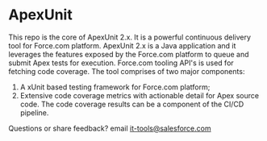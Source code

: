 ApexUnit
========
This repo is the core of ApexUnit 2.x. It is a powerful continuous delivery tool for Force.com platform. ApexUnit 2.x is a Java application and it leverages the features exposed by the Force.com platform to queue and submit Apex tests for execution. Force.com tooling API's is used for fetching code coverage. 
The tool comprises of two major components:
1. A xUnit based testing framework for Force.com platform; 
2. Extensive code coverage metrics with actionable detail for Apex source code. The code coverage results can be a component of the CI/CD pipeline.


Questions or share feedback? email it-tools@salesforce.com


